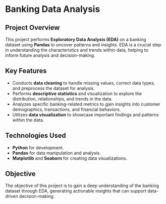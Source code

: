 # Banking Data Analysis 

## Project Overview
This project performs **Exploratory Data Analysis (EDA)** on a banking dataset using **Pandas** to uncover patterns and insights. EDA is a crucial step in understanding the characteristics and trends within data, helping to inform future analysis and decision-making.

## Key Features
- Conducts **data cleaning** to handle missing values, correct data types, and preprocess the dataset for analysis.
- Performs **descriptive statistics** and visualization to explore the distribution, relationships, and trends in the data.
- Analyzes specific banking-related metrics to gain insights into customer demographics, transactions, and financial behaviors.
- Utilizes **data visualization** to showcase important findings and patterns within the data.

## Technologies Used
- **Python** for development.
- **Pandas** for data manipulation and analysis.
- **Matplotlib** and **Seaborn** for creating data visualizations.

## Objective
The objective of this project is to gain a deep understanding of the banking dataset through EDA, generating actionable insights that can support data-driven decision-making.


